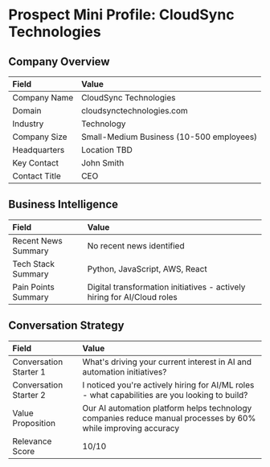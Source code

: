 # Prospect Mini Profile: CloudSync Technologies

## Company Overview

| Field           | Value                                      |
| :-------------- | :----------------------------------------- |
| Company Name    | CloudSync Technologies                             |
| Domain          | cloudsynctechnologies.com                                   |
| Industry        | Technology                                 |
| Company Size    | Small-Medium Business (10-500 employees)                             |
| Headquarters    | Location TBD                             |
| Key Contact     | John Smith                              |
| Contact Title   | CEO                            |

## Business Intelligence

| Field                 | Value                                      |
| :-------------------- | :----------------------------------------- |
| Recent News Summary   | No recent news identified                      |
| Tech Stack Summary    | Python, JavaScript, AWS, React                       |
| Pain Points Summary   | Digital transformation initiatives - actively hiring for AI/Cloud roles                      |

## Conversation Strategy

| Field                 | Value                                      |
| :-------------------- | :----------------------------------------- |
| Conversation Starter 1| What's driving your current interest in AI and automation initiatives?                   |
| Conversation Starter 2| I noticed you're actively hiring for AI/ML roles - what capabilities are you looking to build?                   |
| Value Proposition     | Our AI automation platform helps technology companies reduce manual processes by 60% while improving accuracy                        |
| Relevance Score       | 10/10                          |